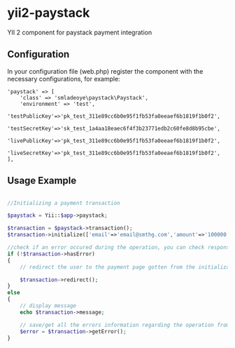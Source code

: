 # yii2-paystack
YII 2 component for paystack payment integration

## Configuration

In your configuration file (web.php) register the component with the necessary configurations, for example:

```
'paystack' => [
	'class' => 'smladeoye\paystack\Paystack',
	'environment' => 'test',
	'testPublicKey'=>'pk_test_311e89cc6b0e95f1fb53fa0eeaef6b1819f1b0f2',
	'testSecretKey'=>'sk_test_1a4aa18eaec6f4f3b23771edb2c60fe8d8b95cbe',
	'livePublicKey'=>'pk_test_311e89cc6b0e95f1fb53fa0eeaef6b1819f1b0f2',
	'liveSecretKey'=>'pk_test_311e89cc6b0e95f1fb53fa0eeaef6b1819f1b0f2',
],
```

## Usage Example
```php

//Initializing a payment transaction

$paystack = Yii::$app->paystack;

$transaction = $paystack->transaction();
$transaction->initialize(['email'=>'email@smthg.com','amount'=>'100000','currency'=>'NGN']);

//check if an error occured during the operation, you can check response property for response gotten for any operation
if (!$transaction->hasError)
{
    // redirect the user to the payment page gotten from the initialization

    $transaction->redirect();
}
else
{
    // display message
    echo $transaction->message;

    // save/get all the errors information regarding the operation from paystack
    $error = $transaction->getError();
}

```
